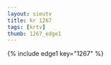 ```yaml
--- 
layout: sieutv
title: kr 1267
tags: [krtv]
thumb: 1267_edge1
---
```

{% include edge1 key="1267" %} 
